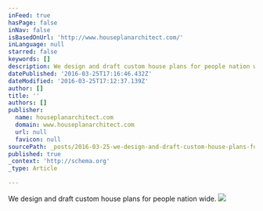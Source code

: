 ```yaml
---
inFeed: true
hasPage: false
inNav: false
isBasedOnUrl: 'http://www.houseplanarchitect.com/'
inLanguage: null
starred: false
keywords: []
description: We design and draft custom house plans for people nation wide.
datePublished: '2016-03-25T17:16:46.432Z'
dateModified: '2016-03-25T17:12:37.139Z'
author: []
title: ''
authors: []
publisher:
  name: houseplanarchitect.com
  domain: www.houseplanarchitect.com
  url: null
  favicon: null
sourcePath: _posts/2016-03-25-we-design-and-draft-custom-house-plans-for-people-nation-wid.md
published: true
_context: 'http://schema.org'
_type: Article

---
```

We design and draft custom house plans for people nation wide.
![](http://www.houseplanarchitect.com/style/images/slider/house-plan-architect1.jpg)